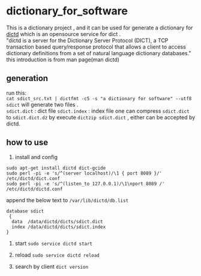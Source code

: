 # dictionary_for_software
 This is a dictionary project , and it can be used for generate a dictionary for [dictd](http://dict.org)  which  is an opensource service for dict .   
 "dictd  is  a  server  for  the  Dictionary Server Protocol (DICT), a TCP transaction based query/response protocol that allows a client to access dictionary definitions from a set of natural language dictionary databases."    
 this introduction is from man page(man dictd)    

## generation
 run this:  
 `cat sdict_src.txt | dictfmt -c5 -s "a dictionary for software" --utf8 sdict`
 will generate two files .    
 `sdict.dict` : dict file
 `sdict.index` : index file
 one can compress `sdict.dict` to `sdict.dict.dz` by execute `dictzip sdict.dict` , either can be accepted by dictd.

## how to use
1. install and config
 ```
 sudo apt-get install dictd dict-gcide
 sudo perl -pi -e 's/^(server localhost)/\1 { port 8089 }/' /etc/dictd/dict.conf
 sudo perl -pi -e 's/^(listen_to 127.0.0.1)/\1\nport 8089 /' /etc/dictd/dictd.conf
 ```
 append the below text to `/var/lib/dictd/db.list`  
 ```
 database sdict
  {
   data  /data/dictd/dicts/sdict.dict
   index /data/dictd/dicts/sdict.index
 }
 ```

1. start
 `sudo service dictd start`

1. reload
 `sudo service dictd reload`
 
1. search by client
 `dict version`
 
